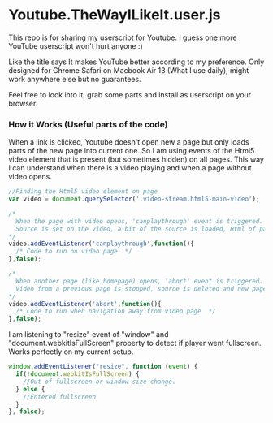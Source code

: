 # Youtube.TheWayILikeIt.user.js
This repo is for sharing my userscript for Youtube. I guess one more YouTube userscript won't hurt anyone :)

Like the title says It makes YouTube better according to my preference. Only designed for ~~Chrome~~ Safari on Macbook Air 13 (What I use daily), might work anywhere else but no guarantees.

Feel free to look into it, grab some parts and install as userscript on your browser.

### How it Works (Useful parts of the code)

When a link is clicked, Youtube doesn't open new a page but only loads parts of the new page into current one. So I am using events of the Html5 video element that is present (but sometimes hidden) on all pages. This way I can understand when there is a video playing and when a page without video opens.

```javascript
//Finding the Html5 video element on page
var video = document.querySelector('.video-stream.html5-main-video');

/*
  When the page with video opens, 'canplaythrough' event is triggered.
  Source is set on the video, a bit of the source is loaded, Html of page is ready.
*/
video.addEventListener('canplaythrough',function(){
  /* Code to run on video page  */
},false);

/*
  When another page (like homepage) opens, 'abort' event is triggered.
  Video from a previous page is stopped, source is deleted and new page is loading.
*/
video.addEventListener('abort',function(){
  /* Code to run when navigation away from video page  */
},false);
```



I am listening to "resize" event of "window" and "document.webkitIsFullScreen" property to detect if player went fullscreen. Works perfectly on my current setup.

```javascript
window.addEventListener("resize", function (event) {
  if(!document.webkitIsFullScreen) {
    //Out of fullscreen or window size change.
  } else {
    //Entered fullscreen
  }
}, false);
```
